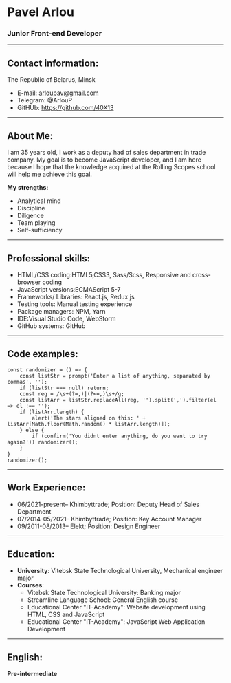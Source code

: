 # Pavel Arlou
### Junior Front-end Developer

***

## Contact information:
The Republic of Belarus, Minsk
* E-mail: arloupav@gmail.com
* Telegram: @ArlouP
* GitHUb: https://github.com/40X13

***

## About Me:
I am 35 years old, I work as a deputy had of sales department in trade company.
My goal is to become JavaScript developer, and I am here because I hope that the knowledge acquired at the Rolling Scopes school will help me achieve this goal.

**My strengths:**
* Analytical mind
* Discipline
* Diligence
* Team playing
* Self-sufficiency

***

## Professional skills:
* HTML/CSS coding:HTML5,CSS3, Sass/Scss, Responsive and cross-browser coding
* JavaScript versions:ECMAScript 5-7
* Frameworks/ Libraries: React.js, Redux.js
* Testing tools: Manual testing experience
* Package managers: NPM, Yarn
* IDE:Visual Studio Code, WebStorm
* GitHub systems: GitHub

***

## Code examples:

```
const randomizer = () => {
    const listStr = prompt('Enter a list of anything, separated by commas', '');
    if (listStr === null) return;
    const reg = /\s+(?=,)|(?<=,)\s+/g;
    const listArr = listStr.replaceAll(reg, '').split(',').filter(el => el !== '');
    if (listArr.length) {
        alert('The stars aligned on this: ' + listArr[Math.floor(Math.random() * listArr.length)]);
    } else {
        if (confirm('You didnt enter anything, do you want to try again?')) randomizer();
    }
}
randomizer();
```

***

## Work Experience:
* 06/2021-present– Khimbyttrade; Position: Deputy Head of Sales Department
* 07/2014-05/2021– Khimbyttrade; Position: Key Account Manager
* 09/2011-08/2013– Elekt; Position: Design Engineer

***

## Education:
* **University**: Vitebsk State Technological University, Mechanical engineer major
* **Courses**:
    * Vitebsk State Technological University: Banking major
    * Streamline Language School: General English course
    * Educational Center "IT-Academy": Website development using HTML, CSS and JavaScript
    * Educational Center "IT-Academy": JavaScript Web Application Development

***

## English:
**Pre-intermediate**
